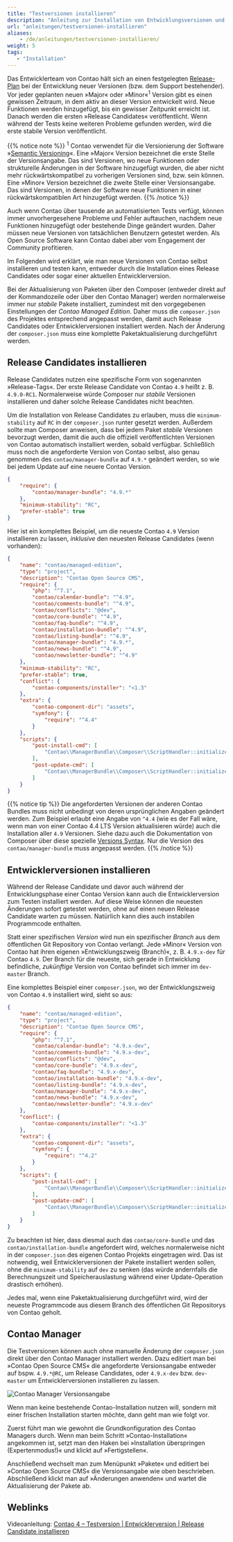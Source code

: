 ```yaml
---
title: "Testversionen installieren"
description: "Anleitung zur Installation von Entwicklungsversionen und Release Candidates."
url: "anleitungen/testversionen-installieren"
aliases:
    - /de/anleitungen/testversionen-installieren/
weight: 5
tags: 
   - "Installation"
---
```



Das Entwicklerteam von Contao hält sich an einen festgelegten [Release-Plan][releasePlan]
bei der Entwicklung neuer Versionen (bzw. dem Support bestehender). Vor jeder geplanten
neuen »Major« oder »Minor«<sup>1</sup> Version gibt es einen gewissen Zeitraum, 
in dem aktiv an dieser Version entwickelt wird. Neue Funktionen werden hinzugefügt, 
bis ein gewisser Zeitpunkt erreicht ist. Danach werden die ersten »Release Candidates« 
veröffentlicht. Wenn während der Tests keine weiteren Probleme gefunden werden, 
wird die erste stabile Version veröffentlicht.

{{% notice note %}}
<sup>1</sup> Contao verwendet für die Versionierung der Software »[Semantic Versioning](https://semver.org/)«.
Eine »Major« Version bezeichnet die erste Stelle der Versionsangabe. Das sind Versionen,
wo neue Funktionen oder strukturelle Änderungen in der Software hinzugefügt wurden,
die aber nicht mehr rückwärtskompatibel zu vorherigen Versionen sind, bzw. sein
können. Eine »Minor« Version bezeichnet die zweite Stelle einer Versionsangabe. Das sind 
Versionen, in denen der Software neue Funktionen in einer rückwärtskompatiblen Art 
hinzugefügt werden.
{{% /notice %}}

Auch wenn Contao über tausende an automatisierten Tests verfügt, können immer unvorhergesehene 
Probleme und Fehler auftauchen, nachdem neue Funktionen hinzugefügt oder bestehende 
Dinge geändert wurden. Daher müssen neue Versionen von tatsächlichen Benutzern getestet 
werden. Als Open Source Software kann Contao dabei aber vom Engagement der Community 
profitieren.

Im Folgenden wird erklärt, wie man neue Versionen von Contao selbst installieren
und testen kann, entweder durch die Installation eines Release Candidates oder sogar 
einer aktuellen Entwicklerversion.

Bei der Aktualisierung von Paketen über den Composer (entweder direkt auf der Kommandozeile
oder über den Contao Manager) werden normalerweise immer nur _stabile_ Pakete installiert,
zumindest mit den vorgegebenen Einstellungen der _Contao Managed Edition_. Daher
muss die `composer.json` des Projektes entsprechend angepasst werden, damit auch
Release Candidates oder Entwicklerversionen installiert werden. Nach der Änderung 
der `composer.json` muss eine komplette Paketaktualisierung durchgeführt 
werden. 


## Release Candidates installieren

Release Candidates nutzen eine spezifische Form von sogenannten »Release-Tags«.
Der erste Release Candidate von Contao `4.9` heißt z. B. `4.9.0-RC1`. Normalerweise
würde Composer nur _stabile_ Versionen installieren und daher solche Release Candidates
nicht beachten.

Um die Installation von Release Candidates zu erlauben, muss die `minimum-stability`
auf `RC` in der `composer.json` runter gesetzt werden. Außerdem sollte man Composer
anweisen, dass bei jedem Paket _stabile_ Versionen bevorzugt werden, damit die auch
die offiziell veröffentlichten Versionen von Contao automatisch installiert werden,
sobald verfügbar. Schließlich muss noch die angeforderte Version von Contao selbst,
also genau genommen des `contao/manager-bundle` auf `4.9.*` geändert werden, so
wie bei jedem Update auf eine neuere Contao Version.

```json
{
    "require": {
        "contao/manager-bundle": "4.9.*"
    },
    "minimum-stability": "RC",
    "prefer-stable": true
}
```

Hier ist ein komplettes Beispiel, um die neueste Contao `4.9` Version installieren
zu lassen, _inklusive_ den neuesten Release Candidates (wenn vorhanden):

```json
{
    "name": "contao/managed-edition",
    "type": "project",
    "description": "Contao Open Source CMS",
    "require": {
        "php": "^7.1",
        "contao/calendar-bundle": "^4.9",
        "contao/comments-bundle": "^4.9",
        "contao/conflicts": "@dev",
        "contao/core-bundle": "^4.9",
        "contao/faq-bundle": "^4.9",
        "contao/installation-bundle": "^4.9",
        "contao/listing-bundle": "^4.9",
        "contao/manager-bundle": "4.9.*",
        "contao/news-bundle": "^4.9",
        "contao/newsletter-bundle": "^4.9"
    },
    "minimum-stability": "RC",
    "prefer-stable": true,
    "conflict": {
        "contao-components/installer": "<1.3"
    },
    "extra": {
        "contao-component-dir": "assets",
        "symfony": {
            "require": "^4.4"
        }
    },
    "scripts": {
        "post-install-cmd": [
            "Contao\\ManagerBundle\\Composer\\ScriptHandler::initializeApplication"
        ],
        "post-update-cmd": [
            "Contao\\ManagerBundle\\Composer\\ScriptHandler::initializeApplication"
        ]
    }
}
```

{{% notice tip %}}
Die angeforderten Versionen der anderen Contao Bundles muss nicht unbedingt von
deren ursprünglichen Angaben geändert werden. Zum Beispiel erlaubt eine Angabe von
`^4.4` (wie es der Fall wäre, wenn man von einer Contao 4.4 LTS Version aktualisieren
würde) auch die Installation aller `4.9` Versionen. Siehe dazu auch die Dokumentation
von Composer über diese spezielle [Versions Syntax](https://getcomposer.org/doc/articles/versions.md).
Nur die Version des `contao/manager-bundle` muss angepasst werden.
{{% /notice %}}


## Entwicklerversionen installieren

Während der Release Candidate und davor auch während der Entwicklungsphase einer
Contao Version kann auch die Entwicklerversion zum Testen installiert werden. Auf
diese Weise können die neuesten Änderungen sofort getestet werden, ohne auf einen
neuen Release Candidate warten zu müssen. Natürlich kann dies auch instabilen Programmcode
enthalten.

Statt einer spezifischen _Version_ wird nun ein spezifischer _Branch_ aus dem öffentlichen
Git Repository von Contao verlangt. Jede »Minor« Version von Contao hat ihren eigenen
»Entwicklungszweig (Branch)«, z. B. `4.9.x-dev` für Contao `4.9`. Der Branch für 
die neueste, sich gerade in Entwicklung befindliche, _zukünftige_ Version von Contao 
befindet sich immer im `dev-master` Branch.

Eine komplettes Beispiel einer `composer.json`, wo der Entwicklungszweig von Contao 
`4.9` installiert wird, sieht so aus:

```json
{
    "name": "contao/managed-edition",
    "type": "project",
    "description": "Contao Open Source CMS",
    "require": {
        "php": "^7.1",
        "contao/calendar-bundle": "4.9.x-dev",
        "contao/comments-bundle": "4.9.x-dev",
        "contao/conflicts": "@dev",
        "contao/core-bundle": "4.9.x-dev",
        "contao/faq-bundle": "4.9.x-dev",
        "contao/installation-bundle": "4.9.x-dev",
        "contao/listing-bundle": "4.9.x-dev",
        "contao/manager-bundle": "4.9.x-dev",
        "contao/news-bundle": "4.9.x-dev",
        "contao/newsletter-bundle": "4.9.x-dev"
    },
    "conflict": {
        "contao-components/installer": "<1.3"
    },
    "extra": {
        "contao-component-dir": "assets",
        "symfony": {
            "require": "^4.2"
        }
    },
    "scripts": {
        "post-install-cmd": [
            "Contao\\ManagerBundle\\Composer\\ScriptHandler::initializeApplication"
        ],
        "post-update-cmd": [
            "Contao\\ManagerBundle\\Composer\\ScriptHandler::initializeApplication"
        ]
    }
}
```

Zu beachten ist hier, dass diesmal auch das `contao/core-bundle` und das `contao/installation-bundle`
angefordert wird, welches normalerweise nicht in der `composer.json` des eigenen
Contao Projekts eingetragen wird. Das ist notwendig, weil Entwicklerversionen der
Pakete installiert werden sollen, ohne die `minimum-stability` auf `dev` zu senken
(das würde andernfalls die Berechnungszeit und Speicherauslastung während einer
Update-Operation drastisch erhöhen).

Jedes mal, wenn eine Paketaktualisierung durchgeführt wird, wird der neueste Programmcode
aus diesem Branch des öffentlichen Git Repositorys von Contao geholt.


## Contao Manager

Die Testversionen können auch ohne manuelle Änderung der `composer.json` direkt
über den Contao Manager installiert werden. Dazu editiert man bei »Contao Open Source
CMS« die angeforderte Versionsangabe entweder auf bspw. `4.9.*@RC`, um Release
Candidates, oder `4.9.x-dev` bzw. `dev-master` um Entwicklerversionen installieren 
zu lassen.

![Contao Manager Versionsangabe](/de/guides/images/de/install-version/contao-manager-versionseingabe.gif?classes=shadow)

Wenn man keine bestehende Contao-Installation nutzen will, sondern mit einer frischen Installation starten möchte, dann geht man wie folgt vor.

Zuerst führt man wie gewohnt die Grundkonfiguration des Contao Managers durch. Wenn man beim Schritt »Contao-Installation« angekommen ist, setzt man den Haken bei »Installation überspringen (Expertenmodus!)« und klickt auf »Fertigstellen«.

Anschließend wechselt man zum Menüpunkt »Pakete« und editiert bei »Contao Open Source
CMS« die Versionsangabe wie oben beschrieben. Abschließend klickt man auf »Änderungen anwenden« und wartet die Aktualisierung der Pakete ab.

[releasePlan]: https://contao.org/de/release-plan.html

## Weblinks ##
Videoanleitung: [Contao 4 – Testversion | Entwicklerversion | Release Candidate installieren](https://youtu.be/0nUROGy_jLU)
